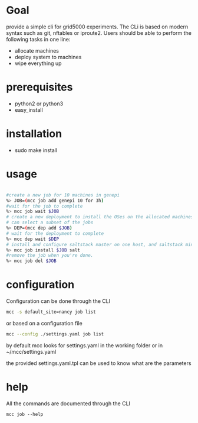# Goal

provide a simple cli for grid5000 experiments. The CLi is based on modern syntax such as git, nftables or iproute2.
Users should be able to perform the following tasks in one line:

- allocate machines
- deploy system to machines
- wipe everything up


# prerequisites

- python2 or python3
- easy_install

# installation

- sudo make install

# usage

```bash

#create a new job for 10 machines in genepi 
%> JOB=(mcc job add genepi 10 for 3h)
#wait for the job to complete
%> mcc job wait $JOB
# create a new deployment to install the OSes on the allocated machines
# can select a subset of the jobs
%> DEP=(mcc dep add $JOB)
# wait for the deployment to complete
%> mcc dep wait $DEP
# install and configure saltstack master on one host, and saltstack minion on the other hosts
%> mcc job install $JOB salt
#remove the job when you're done.
%> mcc job del $JOB

```

# configuration

Configuration can be done through the CLI

```bash
mcc -s default_site=nancy job list
```

or based on a configuration file 

```bash
mcc --config ./settings.yaml job list
```

by default mcc looks for settings.yaml in the working folder or in ~/mcc/settings.yaml

the provided settings.yaml.tpl can be used to know what are the parameters

# help

All the commands are documented through the CLI

```
mcc job --help
```
